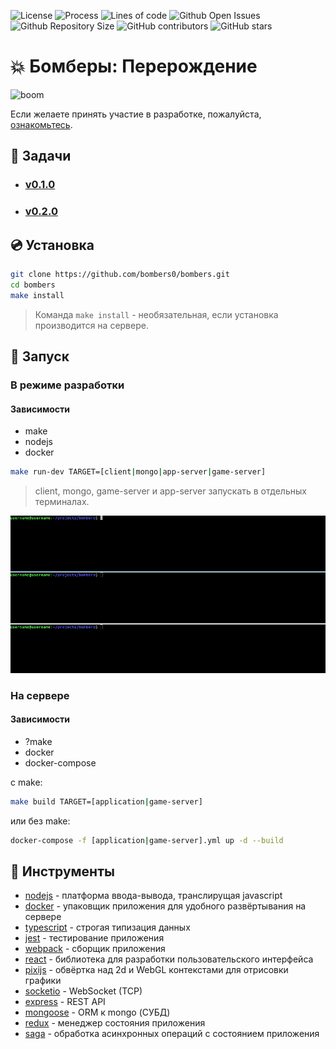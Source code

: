 ![License](https://img.shields.io/github/license/bombers0/bombers)
![Process](https://img.shields.io/static/v1?label=process&message=development&color=blueviolet)
![Lines of code](https://img.shields.io/tokei/lines/github/bombers0/bombers)
![Github Open Issues](https://img.shields.io/github/issues/bombers0/bombers)
![Github Repository Size](https://img.shields.io/github/repo-size/bombers0/bombers)
![GitHub contributors](https://img.shields.io/github/contributors/bombers0/bombers)
![GitHub stars](https://img.shields.io/github/stars/bombers0/bombers?style=social)

# :boom: Бомберы: Перерождение

![boom](https://i.ibb.co/d26hL1Z/screen.jpg)

Если желаете принять участие в разработке, пожалуйста, [ознакомьтесь](CONTRIBUTING.md).

## :pushpin: Задачи

- ### [v0.1.0](docs/v0.1.0/list.md)
- ### [v0.2.0](docs/v0.2.0/list.md)

## :cd: Установка

```bash
git clone https://github.com/bombers0/bombers.git
cd bombers
make install
```

>Команда ```make install``` - необязательная, если установка производится на сервере.

## :rocket: Запуск

### В режиме разработки

#### Зависимости

- make
- nodejs
- docker

```bash
make run-dev TARGET=[client|mongo|app-server|game-server]
```

>client, mongo, game-server и app-server запускать в отдельных терминалах.

![banner](docs/assets/run-dev.gif "Режим разработки")

### На сервере


#### Зависимости

- ?make
- docker
- docker-compose

с make:

```bash
make build TARGET=[application|game-server]
```

или без make:

```bash
docker-compose -f [application|game-server].yml up -d --build
```

## :hammer: Инструменты

- [nodejs](https://nodejs.org/) - платформа ввода-вывода, транслирущая javascript
- [docker](https://www.docker.com/) - упаковщик приложения для удобного развёртывания на сервере
- [typescript](https://www.typescriptlang.org/) - строгая типизация данных
- [jest](https://jestjs.io/) - тестирование приложения
- [webpack](https://webpack.js.org/) - сборщик приложения
- [react](https://reactjs.org/) - библиотека для разработки пользовательского интерфейса
- [pixijs](https://www.pixijs.com/) - обвёртка над 2d и WebGL контекстами для отрисовки графики
- [socketio](https://socket.io/) - WebSocket (TCP)
- [express](https://expressjs.com/ru/) - REST API
- [mongoose](https://mongoosejs.com/) - ORM к mongo (СУБД)
- [redux](https://redux.js.org/) - менеджер состояния приложения
- [saga](https://redux-saga.js.org/) - обработка асинхронных операций с состоянием приложения
